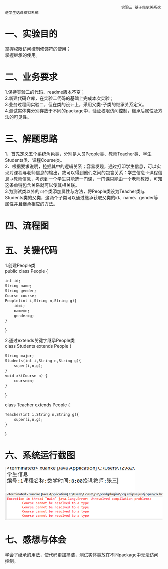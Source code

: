                                                         实验三 基于继承关系改进学生选课模拟系统
一、实验目的
====
掌握权限访问控制修饰符的使用；<br>
掌握继承的使用。

二、业务要求
====
1.保持实验二的代码、readme版本不变；<br>
2.新建代码仓库，在实验二代码的基础上完成本次实验；<br>
3.业务过程同实验二，但在类的设计上，采用父类-子类的继承关系定义。<br>
4.测试实体类分别存放于不同的package中，验证权限访问控制，继承后属性及方法的可见性。

三、解题思路
====
1、首先定义五个系统角色类，分别是人员People类、教师Teacher类、学生Students类、课程Course类。<br>
2、根据要求说明，挖掘其中的逻辑关系；容易发现，通过打印学生信息，可以实现对课程与老师信息的输出，故可以得到他们之间的包含关系：学生信息→课程信息→教师信息，考虑到一个学生只能选一门课，一门课只能由一个老师教授，可知这条单链包含关系就可以使其相关联。<br>
3.为测试类以外的四个类添加属性与方法，将People类设为Teacher类与Students类的父类，这两个子类可以通过继承获取父类的id、name、gender等属性并且继承相应的方法。

四、流程图
====

五、关键代码
====
1.创建People类<br>
public class People {

	int id;
	String name;
	String gender;
	Course course;
	People(int i,String n,String g){
		id=i;
		name=n;
		gender=g;
	}
}

2.通过extends关键字继承People类<br>
class Students extends People {

	String major;
	Students(int i,String n,String g){
		super(i,n,g);
	}
	void xk(Course n) {
		course=n;
	}
}

class Teacher extends People {

	Teacher(int i,String n,String g){
		super(i,n,g);
	}
}

六、系统运行截图
=====
![系统运行结果](https://github.com/Keefe1349/java/blob/main/%E5%AE%9E%E9%AA%8C%E4%B8%89%20%E7%BB%A7%E6%89%BF%E5%85%B3%E7%B3%BB/%E7%B3%BB%E7%BB%9F%E8%BF%90%E8%A1%8C%E7%BB%93%E6%9E%9C.png)
![测试结果](https://github.com/Keefe1349/java/blob/main/%E5%AE%9E%E9%AA%8C%E4%B8%89%20%E7%BB%A7%E6%89%BF%E5%85%B3%E7%B3%BB/%E6%B5%8B%E8%AF%95%E7%BB%93%E6%9E%9C.png)

七、感想与体会
=====
学会了继承的用法，使代码更加简洁，测试实体类放在不同package中无法访问控制。
